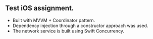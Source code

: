 ## Test iOS assignment.
- Built with MVVM + Coordinator pattern.
- Dependency injection through a constructor approach was used. 
- The network service is built using Swift Concurrency.
